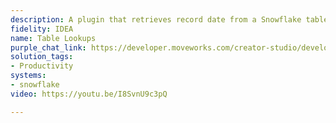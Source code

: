 ```yaml
---
description: A plugin that retrieves record date from a Snowflake table.
fidelity: IDEA
name: Table Lookups
purple_chat_link: https://developer.moveworks.com/creator-studio/developer-tools/purple-chat/?conversation=%7B%22startTimestamp%22%3A%2211%3A43+AM%22%2C%22messages%22%3A%5B%7B%22role%22%3A%22user%22%2C%22parts%22%3A%5B%7B%22richText%22%3A%22%3Cp%3EI+need+to+go+to+the+Dubai+office+next+week%2C+what%27s+the+address%3F%3Cbr%3E%3C%2Fp%3E%22%7D%5D%7D%2C%7B%22role%22%3A%22assistant%22%2C%22parts%22%3A%5B%7B%22reasoningSteps%22%3A%5B%7B%22status%22%3A%22success%22%2C%22richText%22%3A%22Moveworks+extracts+the+variable+of+the+user%27s+query+using+natural+language+processing+and+makes+a+call+to+the+Snowflake+API+with+the+SQL+statement%3A+%3Cbr%3E+SELECT+Country%2C+Address%2C+Officename%2C+State%2C+Country%2C+City+FROM+OFFICE_LOCATIONS+WHERE+CITY+%3D+%27Dubai%27%22%7D%5D%7D%2C%7B%22richText%22%3A%22%3Cp%3EThe+address+of+our+Dubai+office+is+1212+Pioneer+Ave%2C+Dubai%2C+UAE.%3Cbr%3E%3C%2Fp%3E%22%7D%5D%7D%5D%7D
solution_tags:
- Productivity
systems:
- snowflake
video: https://youtu.be/I8SvnU9c3pQ

---
```

